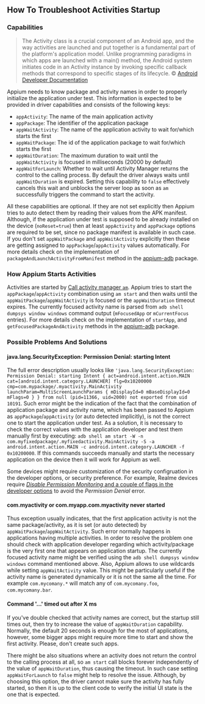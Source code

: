 ## How To Troubleshoot Activities Startup


### Capabilities

> The Activity class is a crucial component of an Android app, and the way activities are launched and put together is a fundamental part of the platform's application model. Unlike programming paradigms in which apps are launched with a main() method, the Android system initiates code in an Activity instance by invoking specific callback methods that correspond to specific stages of its lifecycle.
> &copy; [Android Developer Documentation](https://developer.android.com/guide/components/activities/intro-activities)

Appium needs to know package and activity names in order to properly initialize the application under test. This information is expected to be provided in driver capabilities and consists of the following keys:

- `appActivity`: The name of the main application activity
- `appPackage`: The identifier of the application package
- `appWaitActivity`: The name of the application activity to wait for/which starts the first
- `appWaitPackage`: The id of the application package to wait for/which starts the first
- `appWaitDuration`: The maximum duration to wait until the `appWaitActivity` is focused in milliseconds (20000 by default)
- `appWaitForLaunch`: Whether to wait until Activity Manager returns the control to the calling process. By default the driver always waits until `appWaitDuration` is expired. Setting this capability to `false` effectively cancels this wait and unblocks the server loop as soon as `am` successfully triggers the command to start the activity.

All these capabilities are optional. If they are not set explicitly then Appium tries to auto detect them by reading their values from the APK manifest. Although, if the application under test is supposed to be already installed on the device (`noReset=true`) then at least `appActivity` and `appPackage` options are required to be set, since no package manifest is available in such case. If you don't set `appWaitPackage` and `appWaitActivity` explicitly then these are getting assigned to `appPackage`/`appActivity` values automatically. For more details check on the implementation of `packageAndLaunchActivityFromManifest` method in the [appium-adb](https://github.com/appium/appium-adb/blob/master/lib/tools/android-manifest.js) package.


### How Appium Starts Activities

Activities are started by [Call activity manager `am`](https://developer.android.com/studio/command-line/adb#am). Appium tries to start the `appPackage`/`appActivity` combination using `am start` and then waits until the `appWaitPackage`/`appWaitActivity` is focused or the `appWaitDuration` timeout expires. The currently focused activity name is parsed from `adb shell dumpsys window windows` command output (`mFocusedApp` or `mCurrentFocus` entries). For more details check on the implementation of `startApp`, and `getFocusedPackageAndActivity` methods in the [appium-adb](https://github.com/appium/appium-adb/blob/master/lib/tools/apk-utils.js) package.


### Possible Problems And Solutions

#### java.lang.SecurityException: Permission Denial: starting Intent

The full error description usually looks like `'java.lang.SecurityException: Permission Denial: starting Intent { act=android.intent.action.MAIN cat=[android.intent.category.LAUNCHER] flg=0x10200000 cmp=com.mypackage/.myactivity.MainActivity launchParam=MultiScreenLaunchParams { mDisplayId=0 mBaseDisplayId=0 mFlags=0 } } from null (pid=11366, uid=2000) not exported from uid 10191`. Such error might be the indication of the fact that the combination of application package and activity name, which has been passed to Appium as `appPackage`/`appActivity` (or auto detected implicitly), is not the correct one to start the application under test. As a solution, it is necessary to check the correct values with the application developer and test them manually first by executing: `adb shell am start -W -n com.myfixedpackage/.myfixedactivity.MainActivity -S -a android.intent.action.MAIN -c android.intent.category.LAUNCHER -f 0x10200000`. If this commands succeeds manually and starts the necessary application on the device then it will work for Appium as well.

Some devices might require customization of the security configruation in the developer options, or security preference. For example, Realme devices require [_Disable Permission Monitoring_ and a couple of flags in the developer options](https://github.com/appium/appium/issues/13802#issuecomment-702789411) to avoid the _Permission Denial_ error.

#### com.myactivity or com.myapp.com.myactivity never started

Thus exception usually indicates, that the first application activity is not the same package/activity, as it is set (or auto detected) by `appWaitPackage`/`appWaitActivity`. Such error normally happens in applications having multiple activities. In order to resolve the problem one should check with application developer regarding which activity/package is the very first one that appears on application startup. The currently focused activity name might be verified using the `adb shell dumpsys window windows` command mentioned above. Also, Appium allows to use wildcards while setting `appWaitActivity` value. This might be particularly useful if the activity name is generated dynamically or it is not the same all the time. For example `com.mycomany.*` will match any of `com.mycomany.foo`, `com.mycomany.bar`.

#### Command '…' timed out after X ms

If you've double checked that activity names are correct, but the startup still times out, then try to increase the value of `appWaitDuration` capability. Normally, the default 20 seconds is enough for the most of applications, however, some bigger apps might require more time to start and show the first activity. Please, don't create such apps.

There might be also situations where an activity does not return the control to the calling process at all, so `am start` call blocks forever independently of the value of `appWaitDuration`, thus causing the timeout. In such case setting `appWaitForLaunch` to `false` might help to resolve the issue. Although, by choosing this option, the driver cannot make sure the activity has fully started, so then it is up to the client code to verify the initial UI state is the one that is expected.
